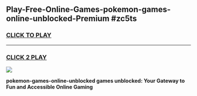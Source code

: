 
## Play-Free-Online-Games-pokemon-games-online-unblocked-Premium #zc5ts
<h3>
<a href="https://premium.freeplayer.one?title=pokemon-games-online-unblocked&ref=8M">CLICK TO PLAY</a></h3>
<hr>

<h3>
<a href="https://premium.freeplayer.one?title=pokemon-games-online-unblocked&ref=8M">CLICK 2 PLAY</a>
  
</h3>

<a href="https://premium.freeplayer.one?title=pokemon-games-online-unblocked&ref=8M"><img src="https://clearcache.store/games.png"></a>


**pokemon-games-online-unblocked games unblocked: Your Gateway to Fun and Accessible Online Gaming**
